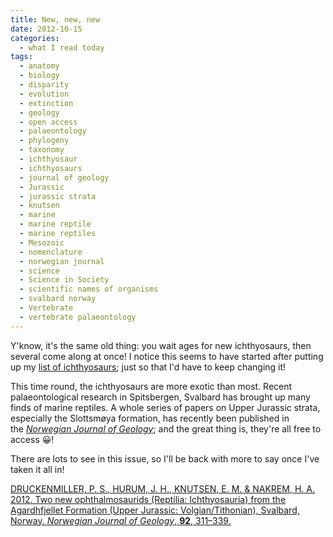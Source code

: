 ```yaml
---
title: New, new, new
date: 2012-10-15
categories:
  - what I read today
tags:
  - anatomy
  - biology
  - disparity
  - evolution
  - extinction
  - geology
  - open access
  - palaeontology
  - phylogeny
  - taxonomy
  - ichthyosaur
  - ichthyosaurs
  - journal of geology
  - Jurassic
  - jurassic strata
  - knutsen
  - marine
  - marine reptile
  - marine reptiles
  - Mesozoic
  - nomenclature
  - norwegian journal
  - science
  - Science in Society
  - scientific names of organisms
  - svalbard norway
  - Vertebrate
  - vertebrate palaeontology
---
```


Y'know, it's the same old thing: you wait ages for new ichthyosaurs,
then several come along at once\! I notice this seems to have started
after putting up my [list of
ichthyosaurs](http://ichthyosaurs.wordpress.com/ichthyosaur-palaeontology/ichthyosaur-taxonomy/ "Ichthyosaur taxonomy");
just so that I'd have to keep changing it!

This time round, the ichthyosaurs are more exotic than most. Recent
palaeontological research in Spitsbergen, Svalbard has brought up many
finds of marine reptiles. A whole series of papers on Upper Jurassic
strata, especially the Slottsmøya formation, has recently been published
in the [*Norwegian Journal of
Geology*](http://www.geologi.no/cgi-bin/geologi/imaker?id=3799 "Norwegian Journal of Geology"); and
the great thing is, they're all free to access 😀!

There are lots to see in this issue, so I'll be back with more to say
once I've taken it all in!

[DRUCKENMILLER, P. S., HURUM, J. H., KNUTSEN, E. M. & NAKREM, H. A.
2012. Two new ophthalmosaurids (Reptilia: Ichthyosauria) from the
Agardhfjellet Formation (Upper Jurassic: Volgian/Tithonian), Svalbard,
Norway. _Norwegian Journal of Geology_, **92**,
311–339.](http://www.geologi.no/data/f/0/21/00/9_2401_0/NJG_2_3_2012_17_Druckenmiller_etal_Pr.pdf "Svalbard Ophthalmosaurids 2012") <i class="ai ai-open-access"></i> 

